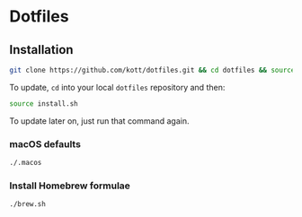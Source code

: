 # Dotfiles

## Installation

```bash
git clone https://github.com/kott/dotfiles.git && cd dotfiles && source install.sh
```

To update, `cd` into your local `dotfiles` repository and then:

```bash
source install.sh
```

To update later on, just run that command again.

### macOS defaults

```bash
./.macos
```

### Install Homebrew formulae

```bash
./brew.sh
```
